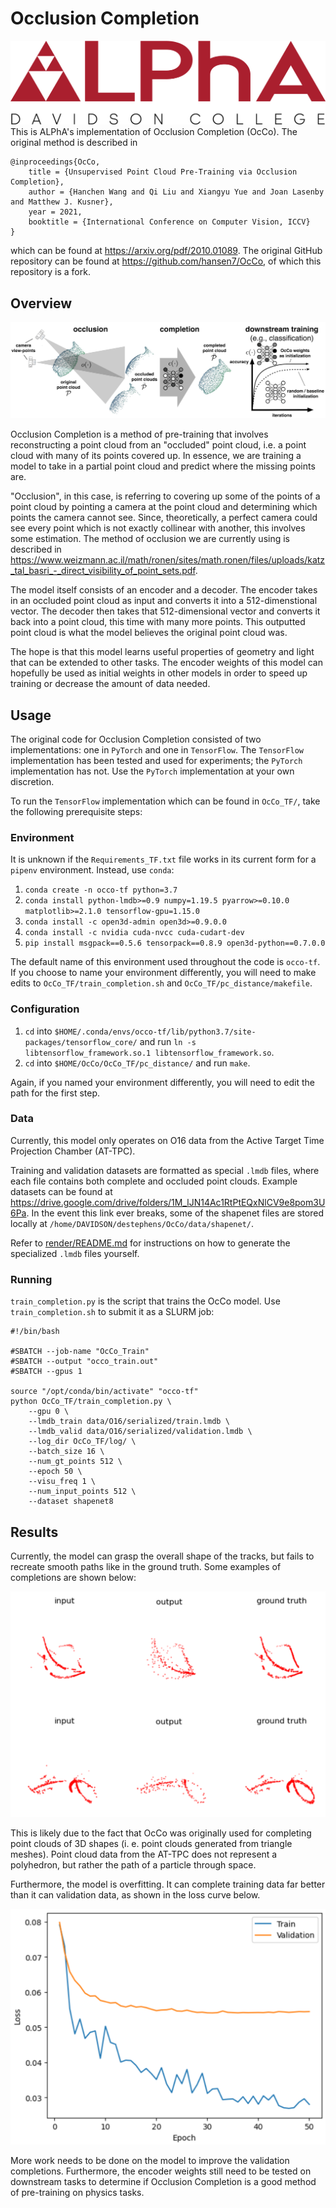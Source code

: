 # Occlusion Completion
![ALPhA Logo](assets/alpha_logo.png)
This is ALPhA's implementation of Occlusion Completion (OcCo). The original method is described in 

```
@inproceedings{OcCo,
	title = {Unsupervised Point Cloud Pre-Training via Occlusion Completion},
	author = {Hanchen Wang and Qi Liu and Xiangyu Yue and Joan Lasenby and Matthew J. Kusner},
	year = 2021,
	booktitle = {International Conference on Computer Vision, ICCV}
}
```

which can be found at https://arxiv.org/pdf/2010.01089.
The original GitHub repository can be found at https://github.com/hansen7/OcCo, of which this repository is a fork.

## Overview

![Overview Diagram](assets/overview.png)

Occlusion Completion is a method of pre-training that involves reconstructing a point cloud from an "occluded" point cloud, i.e. a point cloud with many of its points covered up. In essence, we are training a model to take in a partial point cloud and predict where the missing points are.

"Occlusion", in this case, is referring to covering up some of the points of a point cloud by pointing a camera at the point cloud and determining which points the camera cannot see. Since, theoretically, a perfect camera could see every point which is not exactly collinear with another, this involves some estimation. The method of occlusion we are currently using is described in https://www.weizmann.ac.il/math/ronen/sites/math.ronen/files/uploads/katz_tal_basri_-_direct_visibility_of_point_sets.pdf.

The model itself consists of an encoder and a decoder. The encoder takes in an occluded point cloud as input and converts it into a 512-dimenstional vector. The decoder then takes that 512-dimensional vector and converts it back into a point cloud, this time with many more points. This outputted point cloud is what the model believes the original point cloud was.

The hope is that this model learns useful properties of geometry and light that can be extended to other tasks. The encoder weights of this model can hopefully be used as initial weights in other models in order to speed up training or decrease the amount of data needed.

## Usage

The original code for Occlusion Completion consisted of two implementations: one in `PyTorch` and one in `TensorFlow`. The `TensorFlow` implementation has been tested and used for experiments; the `PyTorch` implementation has not. Use the `PyTorch` implementation at your own discretion.

To run the `TensorFlow` implementation which can be found in `OcCo_TF/`, take the following prerequisite steps:

### Environment
It is unknown if the `Requirements_TF.txt` file works in its current form for a `pipenv` environment. Instead, use `conda`:
1. `conda create -n occo-tf python=3.7`
2. `conda install python-lmdb>=0.9 numpy=1.19.5 pyarrow>=0.10.0 matplotlib>=2.1.0 tensorflow-gpu=1.15.0`
3. `conda install -c open3d-admin open3d>=0.9.0.0`
4. `conda install -c nvidia cuda-nvcc cuda-cudart-dev`
5. `pip install msgpack==0.5.6 tensorpack==0.8.9 open3d-python==0.7.0.0`

The default name of this environment used throughout the code is `occo-tf`. If you choose to name your environment differently, you will need to make edits to `OcCo_TF/train_completion.sh` and `OcCo_TF/pc_distance/makefile`.

### Configuration
1. `cd` into `$HOME/.conda/envs/occo-tf/lib/python3.7/site-packages/tensorflow_core/` and run `ln -s libtensorflow_framework.so.1 libtensorflow_framework.so`.
2. `cd` into `$HOME/OcCo/OcCo_TF/pc_distance/` and run `make`.

Again, if you named your environment differently, you will need to edit the path for the first step.

### Data
Currently, this model only operates on O16 data from the Active Target Time Projection Chamber (AT-TPC).

Training and validation datasets are formatted as special `.lmdb` files, where each file contains both complete and occluded point clouds. Example datasets can be found at https://drive.google.com/drive/folders/1M_lJN14Ac1RtPtEQxNlCV9e8pom3U6Pa. In the event this link ever breaks, some of the shapenet files are stored locally at `/home/DAVIDSON/destephens/OcCo/data/shapenet/`.

Refer to <a href="render/README.md">render/README.md</a> for instructions on how to generate the specialized `.lmdb` files yourself.

### Running

`train_completion.py` is the script that trains the OcCo model. Use `train_completion.sh` to submit it as a SLURM job:
```
#!/bin/bash

#SBATCH --job-name "OcCo_Train"
#SBATCH --output "occo_train.out"
#SBATCH --gpus 1

source "/opt/conda/bin/activate" "occo-tf"
python OcCo_TF/train_completion.py \
    --gpu 0 \
    --lmdb_train data/O16/serialized/train.lmdb \
    --lmdb_valid data/O16/serialized/validation.lmdb \
    --log_dir OcCo_TF/log/ \
    --batch_size 16 \
    --num_gt_points 512 \
    --epoch 50 \
    --visu_freq 1 \
    --num_input_points 512 \
    --dataset shapenet8
```

## Results

Currently, the model can grasp the overall shape of the tracks, but fails to recreate smooth paths like in the ground truth. Some examples of completions are shown below:

![Current Completions](assets/completions.png)

This is likely due to the fact that OcCo was originally used for completing point clouds of 3D shapes (i. e. point clouds generated from triangle meshes). Point cloud data from the AT-TPC does not represent a polyhedron, but rather the path of a particle through space.

Furthermore, the model is overfitting. It can complete training data far better than it can validation data, as shown in the loss curve below.

![Loss Curve](assets/loss_curve.png)

More work needs to be done on the model to improve the validation completions. Furthermore, the encoder weights still need to be tested on downstream tasks to determine if Occlusion Completion is a good method of pre-training on physics tasks. 